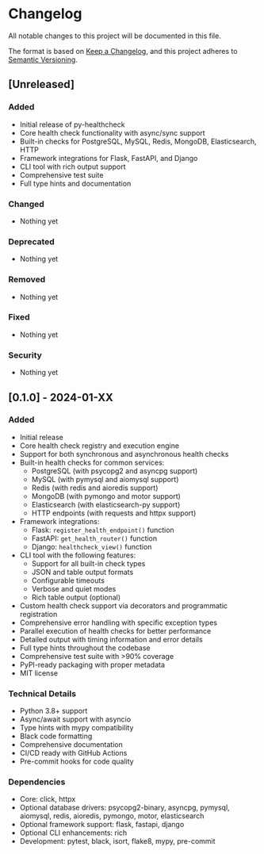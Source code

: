 # Changelog

All notable changes to this project will be documented in this file.

The format is based on [Keep a Changelog](https://keepachangelog.com/en/1.0.0/),
and this project adheres to [Semantic Versioning](https://semver.org/spec/v2.0.0.html).

## [Unreleased]

### Added
- Initial release of py-healthcheck
- Core health check functionality with async/sync support
- Built-in checks for PostgreSQL, MySQL, Redis, MongoDB, Elasticsearch, HTTP
- Framework integrations for Flask, FastAPI, and Django
- CLI tool with rich output support
- Comprehensive test suite
- Full type hints and documentation

### Changed
- Nothing yet

### Deprecated
- Nothing yet

### Removed
- Nothing yet

### Fixed
- Nothing yet

### Security
- Nothing yet

## [0.1.0] - 2024-01-XX

### Added
- Initial release
- Core health check registry and execution engine
- Support for both synchronous and asynchronous health checks
- Built-in health checks for common services:
  - PostgreSQL (with psycopg2 and asyncpg support)
  - MySQL (with pymysql and aiomysql support)
  - Redis (with redis and aioredis support)
  - MongoDB (with pymongo and motor support)
  - Elasticsearch (with elasticsearch-py support)
  - HTTP endpoints (with requests and httpx support)
- Framework integrations:
  - Flask: `register_health_endpoint()` function
  - FastAPI: `get_health_router()` function
  - Django: `healthcheck_view()` function
- CLI tool with the following features:
  - Support for all built-in check types
  - JSON and table output formats
  - Configurable timeouts
  - Verbose and quiet modes
  - Rich table output (optional)
- Custom health check support via decorators and programmatic registration
- Comprehensive error handling with specific exception types
- Parallel execution of health checks for better performance
- Detailed output with timing information and error details
- Full type hints throughout the codebase
- Comprehensive test suite with >90% coverage
- PyPI-ready packaging with proper metadata
- MIT license

### Technical Details
- Python 3.8+ support
- Async/await support with asyncio
- Type hints with mypy compatibility
- Black code formatting
- Comprehensive documentation
- CI/CD ready with GitHub Actions
- Pre-commit hooks for code quality

### Dependencies
- Core: click, httpx
- Optional database drivers: psycopg2-binary, asyncpg, pymysql, aiomysql, redis, aioredis, pymongo, motor, elasticsearch
- Optional framework support: flask, fastapi, django
- Optional CLI enhancements: rich
- Development: pytest, black, isort, flake8, mypy, pre-commit
